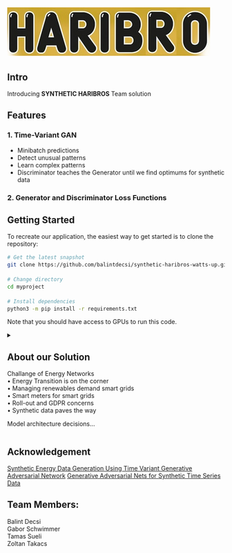 ![logo](./images/haribros.png)
==================

## Intro
Introducing **SYNTHETIC HARIBROS** Team solution

## Features
### 1. Time-Variant GAN
* Minibatch predictions</br>
* Detect unusual patterns</br>
* Learn complex patterns</br>
* Discriminator teaches the Generator until we find optimums for synthetic data</br>

### 2. Generator and Discriminator Loss Functions

## Getting Started

To recreate our application, the easiest way to get started is to clone the repository:

```bash
# Get the latest snapshot
git clone https://github.com/balintdecsi/synthetic-haribros-watts-up.git myproject

# Change directory
cd myproject

# Install dependencies
python3 -m pip install -r requirements.txt
```

Note that you should have access to GPUs to run this code.

<details>
<summary><h2>About our Solution</h2>

Challange of Energy Networks</br>
    • Energy Transition is on the corner</br>
    • Managing renewables demand smart grids</br>
    • Smart meters for smart grids</br>
    • Roll-out and GDPR concerns</br>
    • Synthetic data paves the way</br>

Model architecture decisions...
</summary>

<h2>GANs</h2>

<h3>Pros</h3>
    • Minibatch predictions</br>
    • Detect unusual patterns</br>
    • Learn complex patterns</br>
<h3>Cons</h3>
    • Data quality dependent</br>
    • Resource hungry</br>
    
<h2>LLMs</h2>

<h3>Pros</h3>
    • Reports and summaries</br>
    • Contextual insights</br>
<h3>Cons</h3>
    • Not great for numbers</br>
    • One token at a time</br>
    • Sticks to first part of data</br>

<h2>Generative Adversarial Networks</h2>
    • Discriminator teaches the Generator until we find optimums for synthetic data</br>
    • We chose Time-Variant GANs</br>
    
<h2>Grid search and findings</h2>

<h3>Ideal number of EPOCHs</h3>
    • cca. 1050</br>
<h3>Target:</h3>
    • Generator loss decreases as Discriminator loss increases</br>
    • Find optimum</br>

<h2>Alternatives for optimization</h2>
    • Different training patterns</br>
    • Alternated Optimizers</br>
    • Feature Engineering</br>

<h2>Discriminator and Generator Loss</h2>
    • After cca. step  875 losses diverge in multiple scenarios(5;6)</br>
    • Early stopping is very difficult due to volatility</br>
    • Semi-Manual optimums should be used</br>

<h2>End result</h2>
    • After cca. step  875 losses diverge in multiple scenarios(5;6)</br> 
    • Early stopping is very difficult due to volatility</br>
    • Manual optimums should be used</br>
</details>

<h2>Acknowledgement</h2>
<a href="https://www.mdpi.com/2079-9292/11/3/355">Synthetic Energy Data Generation Using Time Variant Generative Adversarial Network</a>
<a href="https://github.com/stefan-jansen/machine-learning-for-trading/tree/main/21_gans_for_synthetic_time_series">Generative Adversarial Nets for Synthetic Time Series Data</a>

<h2>Team Members:</h2>
Balint Decsi</br>
Gabor Schwimmer</br>
Tamas Sueli</br>
Zoltan Takacs</br>
